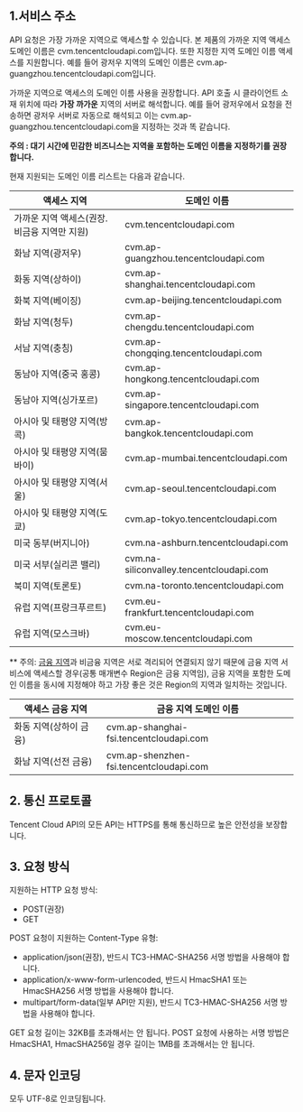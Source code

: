 ## 1.서비스 주소

API 요청은 가장 가까운 지역으로 액세스할 수 있습니다. 본 제품의 가까운 지역 액세스 도메인 이름은 cvm.tencentcloudapi.com입니다. 또한 지정한 지역 도메인 이름 액세스를 지원합니다. 예를 들어 광저우 지역의 도메인 이름은 cvm.ap-guangzhou.tencentcloudapi.com입니다.

가까운 지역으로 액세스의 도메인 이름 사용을 권장합니다. API 호출 시 클라이언트 소재 위치에 따라 **가장 까가운** 지역의 서버로 해석합니다. 예를 들어 광저우에서 요청을 전송하면 광저우 서버로 자동으로 해석되고 이는 cvm.ap-guangzhou.tencentcloudapi.com을 지정하는 것과 똑 같습니다.

**주의 : 대기 시간에 민감한 비즈니스는 지역을 포함하는 도메인 이름을 지정하기를 권장합니다.**

현재 지원되는 도메인 이름 리스트는 다음과 같습니다.

| 액세스 지역 | 도메인 이름 |
|----------|------|
| 가까운 지역 액세스(권장. 비금융 지역만 지원) | cvm.tencentcloudapi.com|
| 화남 지역(광저우) | cvm.ap-guangzhou.tencentcloudapi.com|
| 화동 지역(상하이) | cvm.ap-shanghai.tencentcloudapi.com|
| 화북 지역(베이징) | cvm.ap-beijing.tencentcloudapi.com|
| 화남 지역(청두) | cvm.ap-chengdu.tencentcloudapi.com|
| 서남 지역(충칭) | cvm.ap-chongqing.tencentcloudapi.com|
| 동남아 지역(중국 홍콩) | cvm.ap-hongkong.tencentcloudapi.com |
| 동남아 지역(싱가포르) | cvm.ap-singapore.tencentcloudapi.com|
| 아시아 및 태평양 지역(방콕) | cvm.ap-bangkok.tencentcloudapi.com|
| 아시아 및 태평양 지역(뭄바이) | cvm.ap-mumbai.tencentcloudapi.com|
| 아시아 및 태평양 지역(서울) | cvm.ap-seoul.tencentcloudapi.com|
| 아시아 및 태평양 지역(도쿄) | cvm.ap-tokyo.tencentcloudapi.com |
| 미국 동부(버지니아) | cvm.na-ashburn.tencentcloudapi.com|
| 미국 서부(실리콘 밸리) | cvm.na-siliconvalley.tencentcloudapi.com|
| 북미 지역(토론토) | cvm.na-toronto.tencentcloudapi.com |
| 유럽 지역(프랑크푸르트) | cvm.eu-frankfurt.tencentcloudapi.com |
| 유럽 지역(모스크바) | cvm.eu-moscow.tencentcloudapi.com |

** 주의: [금융 지역](https://cloud.tencent.com/document/product/304/2766)과 비금융 지역은 서로 격리되어 연결되지 않기 때문에 금융 지역 서비스에 액세스할 경우(공통 매개변수 Region은 금융 지역임), 금융 지역을 포함한 도메인 이름을 동시에 지정해야 하고 가장 좋은 것은 Region의 지역과 일치하는 것입니다.

| 액세스 금융 지역 | 금융 지역 도메인 이름 |
|----------|------|
| 화동 지역(상하이 금융)| cvm.ap-shanghai-fsi.tencentcloudapi.com|
| 화남 지역(선전 금융)| cvm.ap-shenzhen-fsi.tencentcloudapi.com|

## 2. 통신 프로토콜

Tencent Cloud API의 모든 API는 HTTPS를 통해 통신하므로 높은 안전성을 보장합니다.

## 3. 요청 방식

지원하는 HTTP 요청 방식:

* POST(권장)
* GET

POST 요청이 지원하는 Content-Type 유형:

* application/json(권장), 반드시 TC3-HMAC-SHA256 서명 방법을 사용해야 합니다.
* application/x-www-form-urlencoded, 반드시 HmacSHA1 또는 HmacSHA256 서명 방법을 사용해야 합니다.
* multipart/form-data(일부 API만 지원), 반드시 TC3-HMAC-SHA256 서명 방법을 사용해야 합니다.

GET 요청 길이는 32KB를 초과해서는 안 됩니다. POST 요청에 사용하는 서명 방법은 HmacSHA1, HmacSHA256일 경우 길이는 1MB를 초과해서는 안 됩니다.

## 4. 문자 인코딩

모두 UTF-8로 인코딩됩니다.
